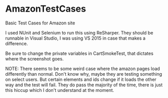 # AmazonTestCases
Basic Test Cases for Amazon site

I used NUnit and Selenium to run this using ReSharper.  They should be runnable in Visual Studio, I was using 
VS 2015 in case that makes a difference.

Be sure to change the private variables in CartSmokeTest, that dictates where the screenshot goes.

NOTE: There seems to be some weird case where the amazon pages load differently than normal.  Don't know why, maybe
they are testing something on select users.  But certain elements and ids change if it loads the other way and the 
test will fail.  They do pass the majority of the time, there is just this hiccup which I don't understand at the moment.

